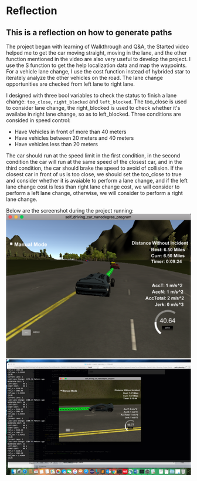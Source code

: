 # Reflection


[image1]: ./build/term3-p1.png "EKF"
[image2]: ./build/term3-p1-1.png "EKF"

This is a reflection on how to generate paths
-----
The project began with learning of Walkthrough and Q&A, the Started video helped me to get the car moving straight, moving in the lane, and the other function mentioned in the video are also very useful to develop the project. I use the S function to get the help localization data and map the waypoints. For a vehicle lane change, I use the cost function instead of hybrided star to iterately analyze the other vehicles on the road. The lane change opportunities are checked from left lane to right lane.

I designed with three bool variables to check the status to finish a lane change: `too_close`, `right_blocked` and `left_blocked`. The too_close is used to consider lane change, the right_blocked is used to check whether it's availabe in right lane change, so as to left_blocked.
Three conditions are consided in speed control:
- Have Vehicles in front of more than 40 meters
- Have vehicles between 20 meters and 40 meters
- Have vehicles less than 20 meters

The car should run at the speed limit in the first condition, in the second condition the car will run at the same speed of the closest car, and in the third condition, the car should brake the speed to avoid of collision. If the closest car in front of us is too close, we should set the too_close to true and consider whether it is avaiable to perform a lane change, and if the left lane change cost is less than right lane change cost, we will consider to perform a left lane change, otherwise, we will consider to perform a right lane change.

Below are the screenshot during the project running:
![alt text][image1]
![alt text][image2]

